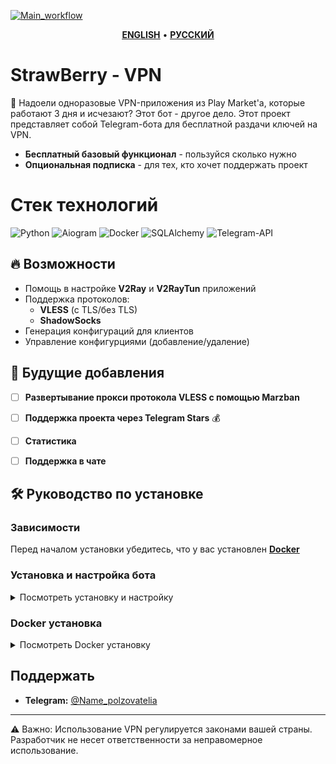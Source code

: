 [![Main_workflow](https://github.com/Rizhykc/StrawBarry-VPN/actions/workflows/main.yml/badge.svg)](https://github.com/Rizhykc/StrawBarry-VPN/actions/workflows/main.yml)

<p align="center">
    <a href="https://github.com/Rizhykc/StrawBarry-VPN/blob/main/README.md"><u><b>ENGLISH</b></u></a> •
    <a href="https://github.com/Rizhykc/StrawBarry-VPN/blob/main/README_RU.md"><u><b>РУССКИЙ</b></u></a>
</p>

# StrawBerry - VPN

🚀 Надоели одноразовые VPN-приложения из Play Market'а, которые работают 3 дня и исчезают? Этот бот - другое дело.
Этот проект представляет собой Telegram-бота для бесплатной раздачи ключей на VPN.
- **Бесплатный базовый функционал** - пользуйся сколько нужно
- **Опциональная подписка** - для тех, кто хочет поддержать проект


# Стек технологий
![Python](https://img.shields.io/badge/Python-3776AB?logo=python&logoColor=white)
![Aiogram](https://img.shields.io/badge/Aiogram-2CA5E0?logo=telegram&logoColor=white)
![Docker](https://img.shields.io/badge/Docker-2496ED?logo=docker&logoColor=white)
![SQLAlchemy](https://img.shields.io/badge/sqlalchemy-336791?logo=sqlalchemy&logoColor=white)
![Telegram-API](https://img.shields.io/badge/Telegram_API-26A5E4?logo=telegram&logoColor=white)

## 🔥 Возможности

- Помощь в настройке **V2Ray** и **V2RayTun** приложений
- Поддержка протоколов:
  - **VLESS** (с TLS/без TLS)
  - **ShadowSocks**
- Генерация конфигураций для клиентов
- Управление конфигурциями (добавление/удаление)


## 🚧 Будущие добавления

- [ ] **Развертывание прокси протокола VLESS с помощью Marzban**
- [ ] **Поддержка проекта через Telegram Stars** 💰
- [ ] **Статистика** 
- [ ] **Поддержка в чате** 


## 🛠️ Руководство по установке
### Зависимости

Перед началом установки убедитесь, что у вас установлен [**Docker**](https://www.docker.com/)

### Установка и настройка бота
<details>
<summary>Посмотреть установку и настройку</summary>
</details>

### Docker установка
<details>
<summary>Посмотреть Docker установку</summary>
</details>

## **Поддержать**  

- **Telegram:** [@Name_polzovatelia](https://t.me/Name_polzovatelia)

---  
⚠️ Важно: Использование VPN регулируется законами вашей страны. Разработчик не несет ответственности за неправомерное использование.
